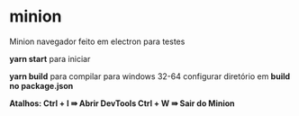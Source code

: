 # minion
Minion navegador feito em electron para testes

<b>yarn start</b> para iniciar

<b>yarn build</b> para compilar para windows 32-64 configurar diretório em <b>build</build> no <b>package.json</b>

Atalhos:
Ctrl + I ⇛ Abrir DevTools
Ctrl + W ⇛ Sair do Minion
